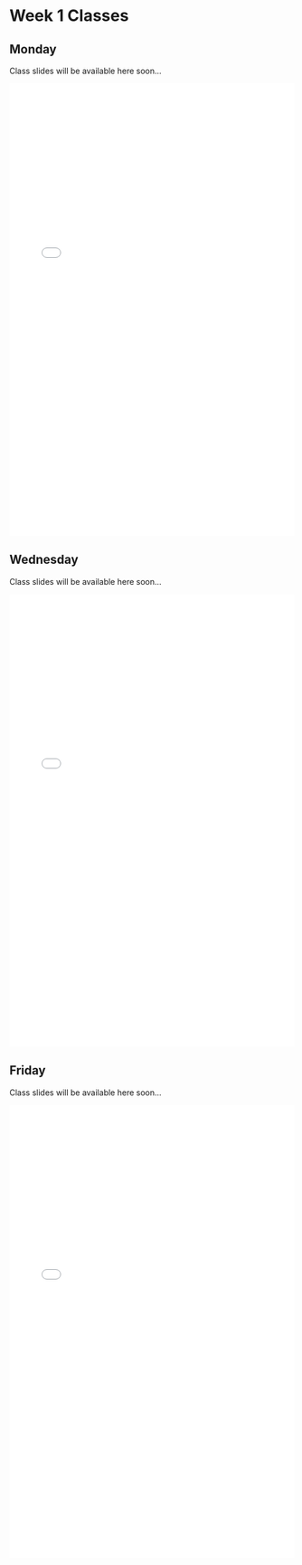 # Week 1 Classes

## Monday

Class slides will be available here soon...

<iframe src="../../Class02B.pdf" width="100%" height="800px" frameBorder="0"> </iframe>

## Wednesday

Class slides will be available here soon...

<iframe src="../../Class02B.pdf" width="100%" height="800px" frameBorder="0"> </iframe>

## Friday

Class slides will be available here soon...

<iframe src="../../Class01C.pdf" width="100%" height="800px" frameBorder="0"> </iframe>